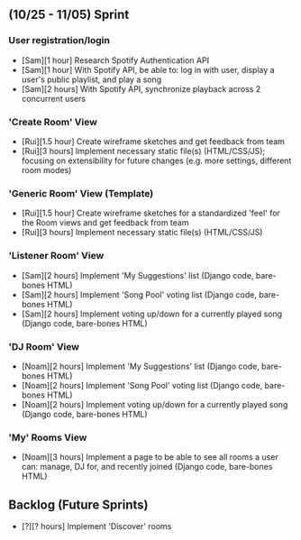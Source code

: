 ## (10/25 - 11/05) Sprint

### User registration/login
- [Sam][1 hour] Research Spotify Authentication API
- [Sam][1 hour] With Spotify API, be able to: log in with user, display a user's public playlist, and play a song
- [Sam][2 hours] With Spotify API, synchronize playback across 2 concurrent users

### 'Create Room' View
- [Rui][1.5 hour] Create wireframe sketches and get feedback from team
- [Rui][3 hours] Implement necessary static file(s) (HTML/CSS/JS); focusing on extensibility for future changes (e.g. more settings, different room modes)

### 'Generic Room' View (Template)
- [Rui][1.5 hour] Create wireframe sketches for a standardized 'feel' for the Room views and get feedback from team
- [Rui][3 hours] Implement necessary static file(s) (HTML/CSS/JS)


### 'Listener Room' View
- [Sam][2 hours] Implement 'My Suggestions' list (Django code, bare-bones HTML)
- [Sam][2 hours] Implement 'Song Pool' voting list (Django code, bare-bones HTML)
- [Sam][2 hours] Implement voting up/down for a currently played song (Django code, bare-bones HTML)

### 'DJ Room' View
- [Noam][2 hours] Implement 'My Suggestions' list (Django code, bare-bones HTML)
- [Noam][2 hours] Implement 'Song Pool' voting list (Django code, bare-bones HTML)
- [Noam][2 hours] Implement voting up/down for a currently played song (Django code, bare-bones HTML)

### 'My' Rooms View
- [Noam][3 hours] Implement a page to be able to see all rooms a user can: manage, DJ for, and recently joined (Django code, bare-bones HTML)

## Backlog (Future Sprints)
- [?][? hours] Implement 'Discover' rooms